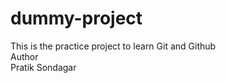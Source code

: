 # dummy-project
This is the practice project to learn Git and Github
<br>
Author
<br>
Pratik Sondagar
